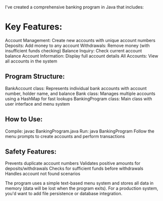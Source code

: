 I've created a comprehensive banking program in Java that includes:

# Key Features:

Account Management: Create new accounts with unique account numbers
Deposits: Add money to any account
Withdrawals: Remove money (with insufficient funds checking)
Balance Inquiry: Check current account balance
Account Information: Display full account details
All Accounts: View all accounts in the system

## Program Structure:

BankAccount class: Represents individual bank accounts with account number, holder name, and balance
Bank class: Manages multiple accounts using a HashMap for fast lookups
BankingProgram class: Main class with user interface and menu system

## How to Use:

Compile: javac BankingProgram.java
Run: java BankingProgram
Follow the menu prompts to create accounts and perform transactions

## Safety Features:

Prevents duplicate account numbers
Validates positive amounts for deposits/withdrawals
Checks for sufficient funds before withdrawals
Handles account not found scenarios

The program uses a simple text-based menu system and stores all data in memory (data will be lost when the program exits). For a production system, you'd want to add file persistence or database integration.
